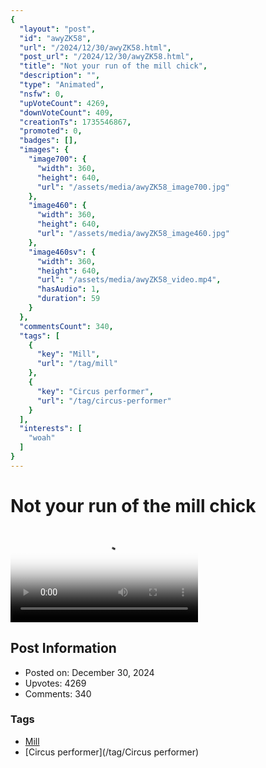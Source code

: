 ```yaml
---
{
  "layout": "post",
  "id": "awyZK58",
  "url": "/2024/12/30/awyZK58.html",
  "post_url": "/2024/12/30/awyZK58.html",
  "title": "Not your run of the mill chick",
  "description": "",
  "type": "Animated",
  "nsfw": 0,
  "upVoteCount": 4269,
  "downVoteCount": 409,
  "creationTs": 1735546867,
  "promoted": 0,
  "badges": [],
  "images": {
    "image700": {
      "width": 360,
      "height": 640,
      "url": "/assets/media/awyZK58_image700.jpg"
    },
    "image460": {
      "width": 360,
      "height": 640,
      "url": "/assets/media/awyZK58_image460.jpg"
    },
    "image460sv": {
      "width": 360,
      "height": 640,
      "url": "/assets/media/awyZK58_video.mp4",
      "hasAudio": 1,
      "duration": 59
    }
  },
  "commentsCount": 340,
  "tags": [
    {
      "key": "Mill",
      "url": "/tag/mill"
    },
    {
      "key": "Circus performer",
      "url": "/tag/circus-performer"
    }
  ],
  "interests": [
    "woah"
  ]
}
---
```


# Not your run of the mill chick

<video controls playsinline loop poster="/assets/media/awyZK58_image460.jpg">
  <source src="/assets/media/awyZK58_video.mp4" type="video/mp4">
  Your browser does not support the video tag.
</video>

## Post Information

- Posted on: December 30, 2024
- Upvotes: 4269
- Comments: 340

### Tags

- [Mill](/tag/Mill)
- [Circus performer](/tag/Circus performer)
